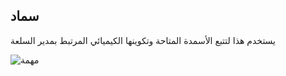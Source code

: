 ## سماد

يستخدم هذا لتتبع الأسمدة المتاحة وتكوينها الكيميائي المرتبط بمدير السلعة

![مهمة](https://docs.erpnext.com/files/fertilizer.png)